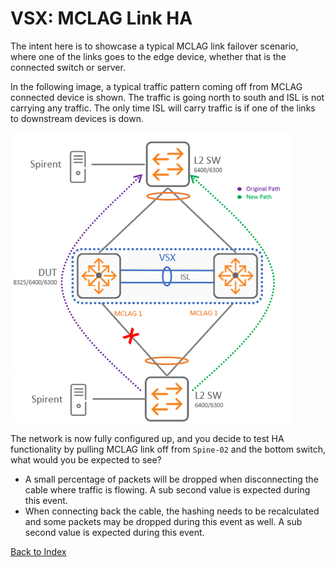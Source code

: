 # VSX: MCLAG Link HA

The intent here is to showcase a typical MCLAG link failover scenario, where one of the links goes to the edge device, whether that is the connected switch or server.

In the following image, a typical traffic pattern coming off from MCLAG connected device is shown.
The traffic is going north to south and ISL is not carrying any traffic.
The only time ISL will carry traffic is if one of the links to downstream devices is down.

![MCLAG traffic pattern](../../../../img/network/management_network/mclag_link_ha.png)

The network is now fully configured up, and you decide to test HA functionality by pulling MCLAG link off from `Spine-02` and the bottom switch, what would you be expected to see?

* A small percentage of packets will be dropped when disconnecting the cable where traffic is flowing. A sub second value is expected during this event.
* When connecting back the cable, the hashing needs to be recalculated and some packets may be dropped during this event as well. A sub second value is expected during this event.

[Back to Index](../index.md)
